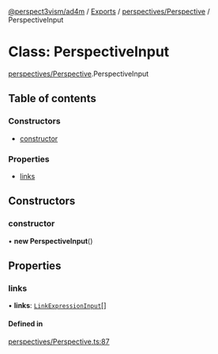 [@perspect3vism/ad4m](../README.md) / [Exports](../modules.md) / [perspectives/Perspective](../modules/perspectives_Perspective.md) / PerspectiveInput

# Class: PerspectiveInput

[perspectives/Perspective](../modules/perspectives_Perspective.md).PerspectiveInput

## Table of contents

### Constructors

- [constructor](perspectives_Perspective.PerspectiveInput.md#constructor)

### Properties

- [links](perspectives_Perspective.PerspectiveInput.md#links)

## Constructors

### constructor

• **new PerspectiveInput**()

## Properties

### links

• **links**: [`LinkExpressionInput`](links_Links.LinkExpressionInput.md)[]

#### Defined in

[perspectives/Perspective.ts:87](https://github.com/perspect3vism/ad4m/blob/cbcbd30/src/perspectives/Perspective.ts#L87)
